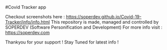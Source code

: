 #Covid Tracker app

Checkout screenshots here : https://soperdev.github.io/Covid-19-Tracker/info/info.html
This repository is made, managed and controlled by SOPERDEV (Software Personification and Development)
For more info visit : https://soperdev.com

Thankyou for your support !
Stay Tuned for latest info !
